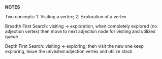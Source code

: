 **NOTES**

Two concepts: 1. Visiting a vertex; 2. Exploration of a vertex

Breadth First Search: visiting -> exploration, when completely explored (no adjection vertex) then move to next 
adjection node for visiting and utilized queue

Depth First Search: visiting -> exploring, then visit the new one keep exploring, leave the unvisited adjection vertex 
and utilize stack